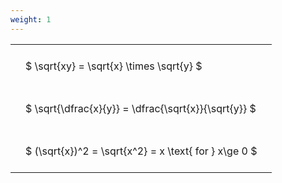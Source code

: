 ```yaml
---
weight: 1
---
```


<style type="text/css">
#T_fa932 th.col_heading {
  text-align: left;
  font-size: 1em;
}
#T_fa932 td {
  text-align: left;
  font-size: 1em;
  padding: 1.5em;
}
</style>
<table id="T_fa932">
  <thead>
  </thead>
  <tbody>
    <tr>
      <td id="T_fa932_row0_col0" class="data row0 col0" >$ \sqrt{xy} = \sqrt{x} \times \sqrt{y} $</td>
    </tr>
    <tr>
      <td id="T_fa932_row1_col0" class="data row1 col0" >$ \sqrt{\dfrac{x}{y}} = \dfrac{\sqrt{x}}{\sqrt{y}} $</td>
    </tr>
    <tr>
      <td id="T_fa932_row2_col0" class="data row2 col0" >$ (\sqrt{x})^2 = \sqrt{x^2} = x \text{ for } x\ge 0 $</td>
    </tr>
  </tbody>
</table>
